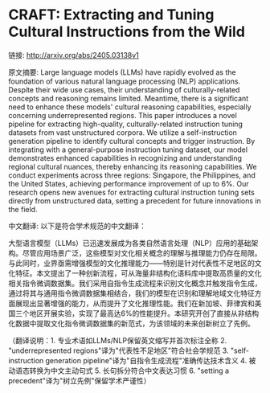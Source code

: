 # CRAFT: Extracting and Tuning Cultural Instructions from the Wild

链接: http://arxiv.org/abs/2405.03138v1

原文摘要:
Large language models (LLMs) have rapidly evolved as the foundation of
various natural language processing (NLP) applications. Despite their wide use
cases, their understanding of culturally-related concepts and reasoning remains
limited. Meantime, there is a significant need to enhance these models'
cultural reasoning capabilities, especially concerning underrepresented
regions. This paper introduces a novel pipeline for extracting high-quality,
culturally-related instruction tuning datasets from vast unstructured corpora.
We utilize a self-instruction generation pipeline to identify cultural concepts
and trigger instruction. By integrating with a general-purpose instruction
tuning dataset, our model demonstrates enhanced capabilities in recognizing and
understanding regional cultural nuances, thereby enhancing its reasoning
capabilities. We conduct experiments across three regions: Singapore, the
Philippines, and the United States, achieving performance improvement of up to
6%. Our research opens new avenues for extracting cultural instruction tuning
sets directly from unstructured data, setting a precedent for future
innovations in the field.

中文翻译:
以下是符合学术规范的中文翻译：

大型语言模型（LLMs）已迅速发展成为各类自然语言处理（NLP）应用的基础架构。尽管应用场景广泛，这些模型对文化相关概念的理解与推理能力仍存在局限。与此同时，业界亟需增强模型的文化推理能力——特别是针对代表性不足地区的文化特征。本文提出了一种创新流程，可从海量非结构化语料库中提取高质量的文化相关指令微调数据集。我们采用自指令生成流程来识别文化概念并触发指令生成，通过将其与通用指令微调数据集相结合，我们的模型在识别和理解地域文化特征方面展现出显著增强的能力，从而提升了文化推理性能。我们在新加坡、菲律宾和美国三个地区开展实验，实现了最高达6%的性能提升。本研究开创了直接从非结构化数据中提取文化指令微调数据集的新范式，为该领域的未来创新树立了先例。

（翻译说明：1. 专业术语如LLMs/NLP保留英文缩写并首次标注全称 2. "underrepresented regions"译为"代表性不足地区"符合社会学规范 3. "self-instruction generation pipeline"译为"自指令生成流程"准确传达技术含义 4. 被动语态转换为中文主动句式 5. 长句拆分符合中文表达习惯 6. "setting a precedent"译为"树立先例"保留学术严谨性）
